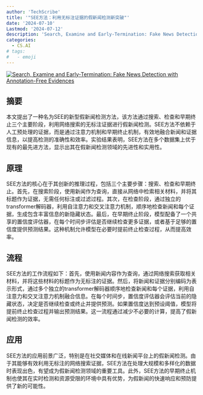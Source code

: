 ```yaml
---
author: 'TechScribe'
title: '"SEE方法：利用无标注证据的假新闻检测新突破"'
date: '2024-07-10'
Lastmod: '2024-07-12'
description: 'Search, Examine and Early-Termination: Fake News Detection with Annotation-Free Evidences'
categories:
  - CS.AI
# tags:
#   - emoji
---
```


[![Search, Examine and Early-Termination: Fake News Detection with Annotation-Free Evidences](https://arxiv-research-1301205113.cos.ap-guangzhou.myqcloud.com/images/2407.07931v1.pdf_0.jpg)](https://arxiv.org/abs/2407.07931v1)

## 摘要

本文提出了一种名为SEE的新型假新闻检测方法，该方法通过搜索、检查和早期终止三个主要阶段，利用网络搜索的无标注证据进行假新闻检测。SEE方法不依赖于人工预处理的证据，而是通过注意力机制和早期终止机制，有效地融合新闻和证据信息，以提高检测的准确性和效率。实验结果表明，SEE方法在多个数据集上优于现有的最先进方法，显示出其在假新闻检测领域的先进性和实用性。<!--more-->

## 原理

SEE方法的核心在于其创新的推理过程，包括三个主要步骤：搜索、检查和早期终止。首先，在搜索阶段，使用新闻作为查询，直接从网络中检索相关材料，并将其标题作为证据，无需任何标注或过滤过程。其次，在检查阶段，通过独立的transformer解码器，利用自注意力和交叉注意力机制，顺序地检查新闻和每个证据，生成包含丰富信息的新隐藏状态。最后，在早期终止阶段，模型配备了一个共享的置信度评估器，在每个时间步评估是否继续检查更多证据，或者基于足够的置信度提供预测结果。这种机制允许模型在必要时提前终止检查过程，从而提高效率。

## 流程

SEE方法的工作流程如下：首先，使用新闻内容作为查询，通过网络搜索获取相关材料，并将这些材料的标题作为无标注的证据。然后，将新闻和证据分别编码为表示形式，通过多个独立的transformer解码器顺序地检查新闻和每个证据，利用自注意力和交叉注意力机制融合信息。在每个时间步，置信度评估器会评估当前的隐藏状态，决定是否继续检查或终止并提供预测。如果置信度达到预设阈值，模型将提前终止检查过程并输出预测结果。这一流程通过减少不必要的计算，提高了假新闻检测的效率。

## 应用

SEE方法的应用前景广泛，特别是在社交媒体和在线新闻平台上的假新闻检测。由于其能够有效利用无标注的网络搜索证据，SEE方法在处理大规模和多样化的数据时表现出色，有望成为假新闻检测领域的重要工具。此外，SEE方法的早期终止机制也使其在实时检测和资源受限的环境中具有优势，为假新闻的快速响应和预防提供了新的可能性。
